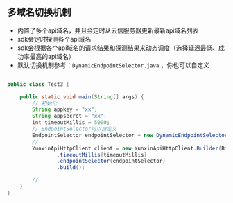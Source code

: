 

## 多域名切换机制

* 内置了多个api域名，并且会定时从云信服务器更新最新api域名列表
* sdk会定时探测各个api域名
* sdk会根据各个api域名的请求结果和探测结果来动态调度（选择延迟最低、成功率最高的api域名）
* 默认切换机制参考：`DynamicEndpointSelector.java` ，你也可以自定义

```java

public class Test3 {

    public static void main(String[] args) {
        // 初始化
        String appkey = "xx";
        String appsecret = "xx";
        int timeoutMillis = 5000;
        // EndpointSelector可以自定义
        EndpointSelector endpointSelector = new DynamicEndpointSelector(BizName.IM, new DynamicEndpointFetcher(BizName.IM, appkey));
        //
        YunxinApiHttpClient client = new YunxinApiHttpClient.Builder(BizName.IM, appkey, appsecret)
                .timeoutMillis(timeoutMillis)
                .endpointSelector(endpointSelector)
                .build();

        //
    }
}

```
